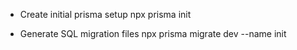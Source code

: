 - Create initial prisma setup
  npx prisma init

- Generate SQL migration files
  npx prisma migrate dev --name init

